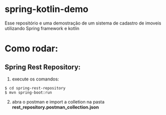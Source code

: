 # spring-kotlin-demo
Esse repositório e uma demostração de um sistema de cadastro de imoveis utilizando Spring framework e kotlin

# Como rodar:

## Spring Rest Repository:

1. execute os comandos:
```
$ cd spring-rest-repository
$ mvn spring-boot:run  
``` 

2. abra o postman e import a colletion na pasta **rest_repository.postman_collection.json**

